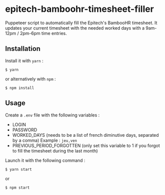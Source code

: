 # epitech-bamboohr-timesheet-filler

Puppeteer script to automatically fill the Epitech's BambooHR timesheet.
It updates your current timesheet with the needed worked days with a 9am-12pm / 2pm-6pm time entries.

## Installation

Install it with `yarn` :
```
$ yarn
```
or alternatively with `npm` :
```
$ npm install
```

## Usage

Create a `.env` file with the following variables :
- LOGIN
- PASSWORD
- WORKED_DAYS (needs to be a list of french diminutive days, separated by a comma) Example : `jeu,ven`
- PREVIOUS_PERIOD_FORGOTTEN (only set this variable to 1 if you forgot to fill the timesheet during the last month)

Launch it with the following command :

```
$ yarn start
```
or
```
$ npm start
```
